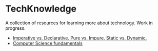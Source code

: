 # TechKnowledge
A collection of resources for learning more about technology. Work in progress.
* [Imperative vs. Declarative. Pure vs. Impure. Static vs. Dynamic.](https://www.freecodecamp.org/news/programming-mental-models-47ccc65eb334/)
* [Computer Science fundamentals](https://www.youtube.com/playlist?list=PLhQjrBD2T381L3iZyDTxRwOBuUt6m1FnW)
